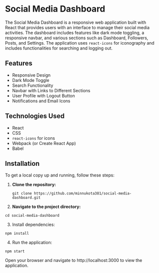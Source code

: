 # Social Media Dashboard

The Social Media Dashboard is a responsive web application built with React that provides users with an interface to manage their social media activities. The dashboard includes features like dark mode toggling, a responsive navbar, and various sections such as Dashboard, Followers, Posts, and Settings. The application uses `react-icons` for iconography and includes functionalities for searching and logging out.

## Features

- Responsive Design
- Dark Mode Toggle
- Search Functionality
- Navbar with Links to Different Sections
- User Profile with Logout Button
- Notifications and Email Icons

## Technologies Used

- React
- CSS
- `react-icons` for icons
- Webpack (or Create React App)
- Babel

## Installation

To get a local copy up and running, follow these steps:

1. **Clone the repository:**

   ```
   git clone https://github.com/minnukota381/social-media-dashboard.git
   ```

2. **Navigate to the project directory:**

```
cd social-media-dashboard
```  

3. Install dependencies:

```
npm install
```

4. Run the application:
```
npm start
```
Open your browser and navigate to http://localhost:3000 to view the application.

